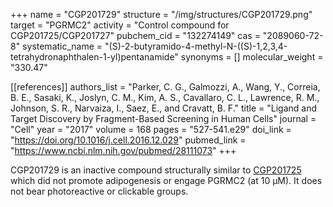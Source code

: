 +++
name = "CGP201729"
structure = "/img/structures/CGP201729.png"
target = "PGRMC2"
activity = "Control compound for CGP201725/CGP201727"
pubchem_cid = "132274149"
cas = "2089060-72-8"
systematic_name = "(S)-2-butyramido-4-methyl-N-((S)-1,2,3,4-tetrahydronaphthalen-1-yl)pentanamide"
synonyms = []
molecular_weight = "330.47"


[[references]]
authors_list = "Parker, C. G., Galmozzi, A., Wang, Y., Correia, B. E., Sasaki, K., Joslyn, C. M., Kim, A. S., Cavallaro, C. L., Lawrence, R. M., Johnson, S. R., Narvaiza, I., Saez, E., and Cravatt, B. F."
title = "Ligand and Target Discovery by Fragment-Based Screening in Human Cells"
journal = "Cell"
year = "2017"
volume = 168
pages = "527-541.e29"
doi_link = "https://doi.org/10.1016/j.cell.2016.12.029"
pubmed_link = "https://www.ncbi.nlm.nih.gov/pubmed/28111073"
+++

CGP201729 is an inactive compound structurally similar to <a href="#cgp201725" class="js-scroll-trigger">CGP201725</a> which did not promote adipogenesis or engage PGRMC2 (at 10 µM). It does not bear photoreactive or clickable groups.
